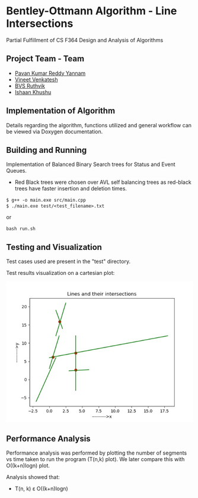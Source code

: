 # Bentley-Ottmann Algorithm - Line Intersections

Partial Fulfillment of CS F364 Design and Analysis of Algorithms

## Project Team - Team

- [Pavan Kumar Reddy Yannam](https://github.com/PavanReddy28/)
- [Vineet Venkatesh](https://github.com/vineet891/)
- [BVS Ruthvik]()
- [Ishaan Khushu]()

## Implementation of Algorithm

Details regarding the algorithm, functions utilized and general workflow can be viewed via Doxygen documentation.

## Building and Running

Implementation of Balanced Binary Search trees for Status and Event Queues.
- Red Black trees were chosen over AVL self balancing trees as red-black trees have faster insertion and deletion times.

```
$ g++ -o main.exe src/main.cpp
$ ./main.exe test/<test_filename>.txt
```
or
```
bash run.sh
```

## Testing and Visualization

Test cases used are present in the "test" directory.

Test results visualization on a cartesian plot:

![Test 0](../../visualization/result.jpg)

## Performance Analysis

Performance analysis was performed by plotting the number of segments vs time taken to run the program (T(n,k) plot). We later compare this with O((k+n)logn) plot.

Analysis showed that:

- T(n, k) ε O((k+n)logn)